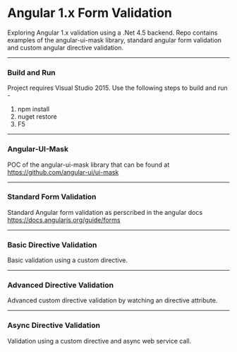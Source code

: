 # Angular 1.x Form Validation #
Exploring Angular 1.x validation using a .Net 4.5 backend. Repo contains examples of the angular-ui-mask library, standard angular form validation and custom angular directive validation.

----

### Build and Run ###
Project requires Visual Studio 2015. Use the following steps to build and run -

1. npm install
2. nuget restore 
3. F5

----
### Angular-UI-Mask ###
POC of the angular-ui-mask library that can be found at https://github.com/angular-ui/ui-mask

----
### Standard Form Validation ###
Standard Angular form validation as perscribed in the angular docs https://docs.angularjs.org/guide/forms

----
### Basic Directive Validation ###
Basic validation using a custom directive.

----
### Advanced Directive Validation ###
Advanced custom directive validation by watching an directive attribute.

----
### Async Directive Validation ###
Validation using a custom directive and async web service call.
